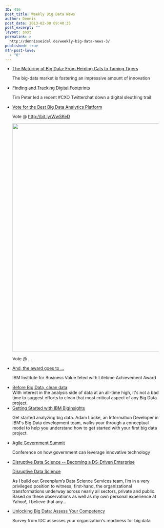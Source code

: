 ```yaml
---
ID: 416
post_title: Weekly Big Data News
author: Dennis
post_date: 2013-02-08 09:40:35
post_excerpt: ""
layout: post
permalink: >
  http://dennisseidel.de/weekly-big-data-news-3/
published: true
mfn-post-love:
  - "0"
---
```

<ul class="scrd_digest">
<li><a href="http://feedproxy.google.com/~r/ibm-big-data-hub/~3/8wsRlns5Lz0/maturing-big-data-herding-cats-taming-tigers" rel="external">The Maturing of Big Data: From Herding Cats to Taming Tigers</a>
<div><div><div><div><p>The big-data market is fostering an impressive amount of innovation</p>
</div></div></div><img src="http://feeds.feedburner.com/~r/ibm-big-data-hub/~4/8wsRlns5Lz0" height="1" width="1" /></div>
</li>
<li><a href="http://feedproxy.google.com/~r/ibm-big-data-hub/~3/FgEViaJ_8Ys/finding-and-tracking-digital-footprints" rel="external">Finding and Tracking Digital Footprints</a>
<div><div><div><div><p>Tim Peter led a recent #CXO Twitterchat down a digital sleuthing trail</p>
</div></div></div><img src="http://feeds.feedburner.com/~r/ibm-big-data-hub/~4/FgEViaJ_8Ys" height="1" width="1" /></div>
</li>
<li><a href="http://www.datasciencecentral.com/xn/detail/6448529%3ABlogPost%3A47561" rel="external">Vote for the Best Big Data Analytics Platform</a>
<div><p><span><span>Vote @ </span><a href="http://bit.ly/WwSKeD" target="_blank">http://bit.ly/WwSKeD</a></span></p>
<p><a href="http://api.ning.com:80/files/eaLdH5zGUVBffBlAhZ31LE-PQ8x48LuomT7RquD5pYUbjC2bvycvE*kDdL4wsUMLpCKXzgbzfA4UOpGGpbsM3kYHhT06yF3L/DataScienceandAnalyticsInfrastructureEcosytem.jpg" target="_self"><img src="http://api.ning.com:80/files/eaLdH5zGUVBffBlAhZ31LE-PQ8x48LuomT7RquD5pYUbjC2bvycvE*kDdL4wsUMLpCKXzgbzfA4UOpGGpbsM3kYHhT06yF3L/DataScienceandAnalyticsInfrastructureEcosytem.jpg?width=750" width="750"></img></a></p>
<p><span>Vote @ …</span></p></div>
</li>
<li><a href="http://feedproxy.google.com/~r/ibm-big-data-hub/~3/7TbkN774fKA/and-award-goes-%E2%80%A6" rel="external">And, the award goes to …</a>
<div><div><div><div><p>IBM Institute for Business Value feted with Lifetime Achievement Award</p>
</div></div></div><img src="http://feeds.feedburner.com/~r/ibm-big-data-hub/~4/7TbkN774fKA" height="1" width="1" /></div>
</li>
<li><a href="http://www.techrepublic.com/blog/big-data-analytics/before-big-data-clean-data/363" rel="external">Before Big Data, clean data</a>
<div>With interest in the analysis side of data at an all-time high, it's not a bad time to suggest efforts to clean that most critical aspect of any Big Data project.</div>
</li>
<li><a href="http://feedproxy.google.com/~r/ibm-big-data-hub/~3/35vPKY2CBKw/getting-started-ibm-biginsights" rel="external">Getting Started with IBM BigInsights</a>
<div><div><div><div><p>Get started analyzing big data. Adam Locke, an Information Developer in IBM's Big Data development team, walks your through a conceptual model to help you understand how to get started with your first big data project.</p>
</div></div></div><img src="http://feeds.feedburner.com/~r/ibm-big-data-hub/~4/35vPKY2CBKw" height="1" width="1" /></div>
</li>
<li><a href="http://feedproxy.google.com/~r/ibm-big-data-hub/~3/WQCvGYRDQs0/agile-government-summit" rel="external">Agile Government Summit</a>
<div><div><div><div><p>Conference on how government can leverage innovative technology</p>
</div></div></div><img src="http://feeds.feedburner.com/~r/ibm-big-data-hub/~4/WQCvGYRDQs0" height="1" width="1" /></div>
</li>
<li><a href="http://www.datasciencecentral.com/xn/detail/6448529%3ABlogPost%3A47189" rel="external">Disruptive Data Science -- Becoming a DS-Driven Enterprise</a>
<div><p><a href="http://www.greenplum.com/blog/dive-in/disruptive-data-science-transforming-your-company-into-a-data-science-driven-enterprise" target="_blank">Disruptive Data Science</a></p>
<p>As I build out Greenplum’s Data Science Services team, I’m in a very privileged position to witness, first-hand, the organizational transformations underway across nearly all sectors, private and public. Based on these observations as well as my own personal experience at Yahoo!, I believe that any…</p></div>
</li>
<li><a href="http://feedproxy.google.com/~r/ibm-big-data-hub/~3/j7wdwxiAxeY/unlocking-big-data-assess-your-competency" rel="external">Unlocking Big Data: Assess Your Competency</a>
<div><div><div><div><p>Survey from IDC assesses your organization's readiness for big data</p>
</div></div></div><img src="http://feeds.feedburner.com/~r/ibm-big-data-hub/~4/j7wdwxiAxeY" height="1" width="1" /></div>
</li>
</ul>